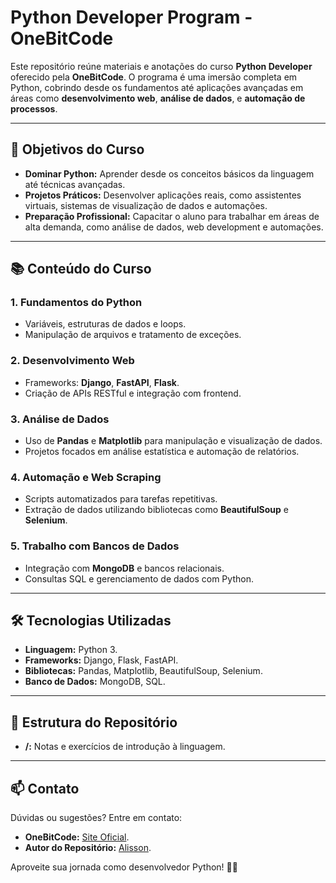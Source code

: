 # Python Developer Program - OneBitCode

Este repositório reúne materiais e anotações do curso **Python Developer** oferecido pela **OneBitCode**. O programa é uma imersão completa em Python, cobrindo desde os fundamentos até aplicações avançadas em áreas como **desenvolvimento web**, **análise de dados**, e **automação de processos**.

---

## 🎯 **Objetivos do Curso**  
- **Dominar Python:** Aprender desde os conceitos básicos da linguagem até técnicas avançadas.  
- **Projetos Práticos:** Desenvolver aplicações reais, como assistentes virtuais, sistemas de visualização de dados e automações.  
- **Preparação Profissional:** Capacitar o aluno para trabalhar em áreas de alta demanda, como análise de dados, web development e automações.

---

## 📚 **Conteúdo do Curso**  
### 1. **Fundamentos do Python**  
- Variáveis, estruturas de dados e loops.  
- Manipulação de arquivos e tratamento de exceções.  

### 2. **Desenvolvimento Web**  
- Frameworks: **Django**, **FastAPI**, **Flask**.  
- Criação de APIs RESTful e integração com frontend.  

### 3. **Análise de Dados**  
- Uso de **Pandas** e **Matplotlib** para manipulação e visualização de dados.  
- Projetos focados em análise estatística e automação de relatórios.  

### 4. **Automação e Web Scraping**  
- Scripts automatizados para tarefas repetitivas.  
- Extração de dados utilizando bibliotecas como **BeautifulSoup** e **Selenium**.  

### 5. **Trabalho com Bancos de Dados**  
- Integração com **MongoDB** e bancos relacionais.  
- Consultas SQL e gerenciamento de dados com Python.  

---

## 🛠️ **Tecnologias Utilizadas**  
- **Linguagem:** Python 3.  
- **Frameworks:** Django, Flask, FastAPI.  
- **Bibliotecas:** Pandas, Matplotlib, BeautifulSoup, Selenium.  
- **Banco de Dados:** MongoDB, SQL.  

---

## 📂 **Estrutura do Repositório**  
- **/:** Notas e exercícios de introdução à linguagem.  
---

## 📫 **Contato**  
Dúvidas ou sugestões? Entre em contato:  
- **OneBitCode:** [Site Oficial](https://onebitcode.com).  
- **Autor do Repositório:** [Alisson](mailto:alissonpef@gmail.com).  

Aproveite sua jornada como desenvolvedor Python! 🐍✨

